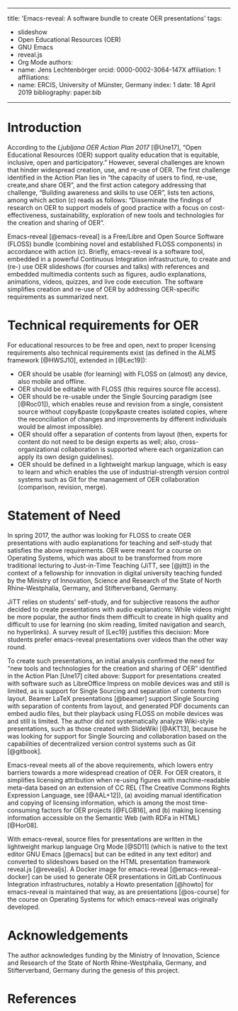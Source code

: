 <!--- Local IspellDict: en -->
<!--- Copyright (C) 2019 Jens Lechtenbörger -->
<!--- SPDX-License-Identifier: CC-BY-4.0 -->
---
title: 'Emacs-reveal: A software bundle to create OER presentations'
tags:
  - slideshow
  - Open Educational Resources (OER)
  - GNU Emacs
  - reveal.js
  - Org Mode
authors:
  - name: Jens Lechtenbörger
    orcid: 0000-0002-3064-147X
    affiliation: 1
affiliations:
 - name: ERCIS, University of Münster, Germany
   index: 1
date: 18 April 2019
bibliography: paper.bib
---

# Introduction

According to the *Ljubljana OER Action Plan 2017* [@Une17], “Open
Educational Resources (OER) support quality education that is
equitable, inclusive, open and participatory.”  However, several
challenges are known that hinder widespread creation, use, and re-use
of OER.  The first challenge identified in the Action Plan lies in
“the capacity of users to find, re-use, create,and share OER”, and the
first action category addressing that challenge, “Building awareness
and skills to use OER”, lists ten actions, among which action (c)
reads as follows: “Disseminate the findings of research on OER to
support models of good practice with a focus on cost-effectiveness,
sustainability, exploration of new tools and technologies for the
creation and sharing of OER”.

Emacs-reveal [@emacs-reveal] is a Free/Libre and Open Source Software
(FLOSS) bundle (combining novel and established FLOSS components) in
accordance with action (c).  Briefly, emacs-reveal is a software tool,
embedded in a powerful Continuous Integration infrastructure, to
create and (re-) use OER slideshows (for courses and talks) with
references and embedded multimedia contents such as figures, audio
explanations, animations, videos, quizzes, and live code execution.
The software simplifies creation and re-use of OER by addressing
OER-specific requirements as summarized next.

# Technical requirements for OER

For educational resources to be free and open, next to proper
licensing requirements also technical requirements exist (as defined
in the ALMS framework [@HWSJ10], extended in [@Lec19]):

- OER should be usable (for learning) with FLOSS
  on (almost) any device, also mobile and offline.
- OER should be editable with FLOSS
  (this requires source file access).
- OER should be re-usable under the Single Sourcing paradigm (see
  [@Roc01]), which enables reuse and revision from a single,
  consistent source without copy&paste (copy&paste creates isolated
  copies, where the reconciliation of changes and improvements by
  different individuals would be almost impossible).
- OER should offer a separation of contents from layout (then, experts
  for content do not need to be design experts as well; also,
  cross-organizational collaboration is supported where each
  organization can apply its own design guidelines).
- OER should be defined in a lightweight markup language, which is easy
  to learn and which enables the use of industrial-strength version
  control systems such as Git for the management of OER collaboration
  (comparison, revision, merge).

# Statement of Need

In spring 2017, the author was looking for FLOSS to create OER
presentations with audio explanations for teaching and self-study that
satisfies the above requirements.  OER were meant for a course on
Operating Systems, which was about to be transformed from more
traditional lecturing to Just-in-Time Teaching (JiTT, see [@jitt]) in
the context of a fellowship for innovation in digital university
teaching funded by the Ministry of Innovation, Science and Research of
the State of North Rhine-Westphalia, Germany, and Stifterverband,
Germany.

JiTT relies on students’ self-study, and for subjective reasons the
author decided to create presentations with audio explanations: While
videos might be more popular, the author finds them difficult to
create in high quality and difficult to use for learning (no skim
reading, limited navigation and search, no hyperlinks).  A survey
result of [Lec19] justifies this decision: More students prefer
emacs-reveal presentations over videos than the other way round.

To create such presentations, an initial analysis confirmed the need
for “new tools and technologies for the creation and sharing of OER”
identified in the Action Plan [Une17] cited above: Support for
presentations created with software such as LibreOffice Impress on
mobile devices was and still is limited, as is support for Single
Sourcing and separation of contents from layout.  Beamer LaTeX
presentations [@beamer] support Single Sourcing with separation of
contents from layout, and generated PDF documents can embed audio
files, but their playback using FLOSS on mobile devices was and still
is limited.  The author did not systematically analyze Wiki-style
presentations, such as those created with SlideWiki [@AKT13], because
he was looking for support for Single Sourcing and collaboration based
on the capabilities of decentralized version control systems such as
Git [@gitbook].

Emacs-reveal meets all of the above requirements, which lowers entry
barriers towards a more widespread creation of OER.  For OER creators,
it simplifies licensing attribution when re-using figures with
machine-readable meta-data based on an extension of CC REL (The
Creative Commons Rights Expression Language, see [@AAL+12]), (a)
avoiding manual identification and copying of licensing information,
which is among the most time-consuming factors for OER projects
[@FLGB16], and (b) making licensing information accessible on the
Semantic Web (with RDFa in HTML) [@Hor08].

With emacs-reveal, source files for presentations are written in the
lightweight markup language Org Mode [@SD11] (which is native to the
text editor GNU Emacs [@emacs] but can be edited in any text editor)
and converted to slideshows based on the HTML presentation framework
reveal.js [@revealjs].  A Docker image for emacs-reveal
[@emacs-reveal-docker] can be used to generate OER presentations in
GitLab Continuous Integration infrastructures, notably a Howto
presentation [@howto] for emacs-reveal is maintained that way, as are
presentations [@os-course] for the course on Operating Systems for
which emacs-reveal was originally developed.


# Acknowledgements

The author acknowledges funding by the Ministry of Innovation, Science
and Research of the State of North Rhine-Westphalia, Germany, and
Stifterverband, Germany during the genesis of this project.

# References
